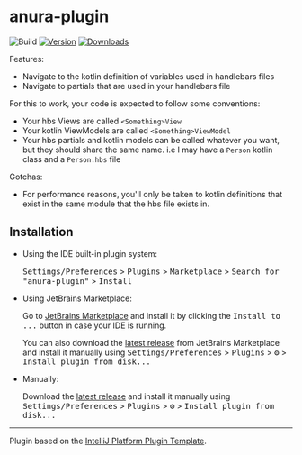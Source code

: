 # anura-plugin

![Build](https://github.com/tamj0rd2/anura-plugin/workflows/Build/badge.svg)
[![Version](https://img.shields.io/jetbrains/plugin/v/26704-anura.svg)](https://plugins.jetbrains.com/plugin/26704-anura)
[![Downloads](https://img.shields.io/jetbrains/plugin/d/26704-anura.svg)](https://plugins.jetbrains.com/plugin/26704-anura)

<!-- Plugin description -->
Features:

- Navigate to the kotlin definition of variables used in handlebars files
- Navigate to partials that are used in your handlebars file

For this to work, your code is expected to follow some conventions:

- Your hbs Views are called `<Something>View`
- Your kotlin ViewModels are called `<Something>ViewModel`
- Your hbs partials and kotlin models can be called whatever you want, but they should share the same name. i.e I may have a `Person` kotlin class and a `Person.hbs` file

Gotchas:

- For performance reasons, you'll only be taken to kotlin definitions that exist in the same module that the hbs file exists in. 

<!-- Plugin description end -->

## Installation

- Using the IDE built-in plugin system:
  
  <kbd>Settings/Preferences</kbd> > <kbd>Plugins</kbd> > <kbd>Marketplace</kbd> > <kbd>Search for "anura-plugin"</kbd> >
  <kbd>Install</kbd>
  
- Using JetBrains Marketplace:

  Go to [JetBrains Marketplace](https://plugins.jetbrains.com/plugin/26704-anura) and install it by clicking the <kbd>Install to ...</kbd> button in case your IDE is running.

  You can also download the [latest release](https://plugins.jetbrains.com/plugin/26704-anura/versions) from JetBrains Marketplace and install it manually using
  <kbd>Settings/Preferences</kbd> > <kbd>Plugins</kbd> > <kbd>⚙️</kbd> > <kbd>Install plugin from disk...</kbd>

- Manually:

  Download the [latest release](https://github.com/tamj0rd2/anura-plugin/releases/latest) and install it manually using
  <kbd>Settings/Preferences</kbd> > <kbd>Plugins</kbd> > <kbd>⚙️</kbd> > <kbd>Install plugin from disk...</kbd>


---
Plugin based on the [IntelliJ Platform Plugin Template][template].

[template]: https://github.com/JetBrains/intellij-platform-plugin-template
[docs:plugin-description]: https://plugins.jetbrains.com/docs/intellij/plugin-user-experience.html#plugin-description-and-presentation
